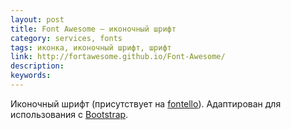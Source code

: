 ```yaml
---
layout: post
title: Font Awesome — иконочный шрифт
category: services, fonts
tags: иконка, иконочный шрифт, шрифт
link: http://fortawesome.github.io/Font-Awesome/
description:
keywords:
---
```


<p>Иконочный шрифт (присутствует на <a href="/search/id64">fontello</a>). Адаптирован для использования с <a href="/search/id2">Bootstrap</a>.</p>
